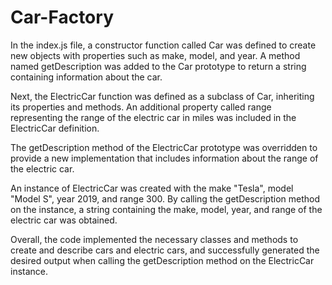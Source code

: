 # Car-Factory

In the index.js file, a constructor function called Car was defined to create new objects with properties such as make, model, and year. A method named getDescription was added to the Car prototype to return a string containing information about the car.

Next, the ElectricCar function was defined as a subclass of Car, inheriting its properties and methods. An additional property called range representing the range of the electric car in miles was included in the ElectricCar definition.

The getDescription method of the ElectricCar prototype was overridden to provide a new implementation that includes information about the range of the electric car.

An instance of ElectricCar was created with the make "Tesla", model "Model S", year 2019, and range 300. By calling the getDescription method on the instance, a string containing the make, model, year, and range of the electric car was obtained.

Overall, the code implemented the necessary classes and methods to create and describe cars and electric cars, and successfully generated the desired output when calling the getDescription method on the ElectricCar instance.
